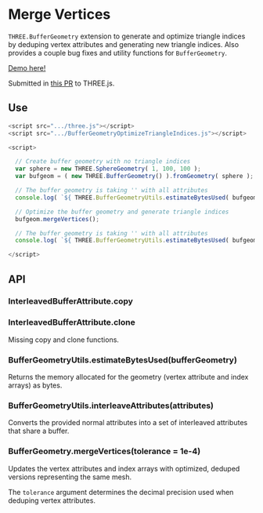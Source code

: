 # Merge Vertices
`THREE.BufferGeometry` extension to generate and optimize triangle indices by deduping vertex attributes and generating new triangle indices. Also provides a couple bug fixes and utility functions for `BufferGeometry`.

[Demo here!](https://gkjohnson.github.io/threejs-sandbox/mergeVertices/index.html)

Submitted in [this PR](https://github.com/mrdoob/three.js/pull/14116) to THREE.js.

## Use

```js
<script src=".../three.js"></script>
<script src=".../BufferGeometryOptimizeTriangleIndices.js"></script>

<script>

  // Create buffer geometry with no triangle indices
  var sphere = new THREE.SphereGeometry( 1, 100, 100 );
  var bufgeom = ( new THREE.BufferGeometry() ).fromGeometry( sphere );

  // The buffer geometry is taking '' with all attributes
  console.log( `${ THREE.BufferGeometryUtils.estimateBytesUsed( bufgeom ) * 1000 }kb` );

  // Optimize the buffer geometry and generate triangle indices
  bufgeom.mergeVertices();

  // The buffer geometry is taking '' with all attributes
  console.log( `${ THREE.BufferGeometryUtils.estimateBytesUsed( bufgeom ) * 1000 }kb` );

</script>
```

## API
### InterleavedBufferAttribute.copy
### InterleavedBufferAttribute.clone

Missing copy and clone functions.

### BufferGeometryUtils.estimateBytesUsed(bufferGeometry)

Returns the memory allocated for the geometry (vertex attribute and index arrays) as bytes.

### BufferGeometryUtils.interleaveAttributes(attributes)

Converts the provided normal attributes into a set of interleaved attributes that share a buffer.

### BufferGeometry.mergeVertices(tolerance = 1e-4)

Updates the vertex attributes and index arrays with optimized, deduped versions representing the same mesh.

The `tolerance` argument determines the decimal precision used when deduping vertex attributes.
